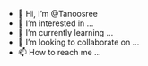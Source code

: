 - 👋 Hi, I’m @Tanoosree
- 👀 I’m interested in ...
- 🌱 I’m currently learning ...
- 💞️ I’m looking to collaborate on ...
- 📫 How to reach me ...

<!---
Tanoosree/Tanoosree is a ✨ special ✨ repository because its `README.md` (this file) appears on your GitHub profile.
You can click the Preview link to take a look at your changes.
--->
